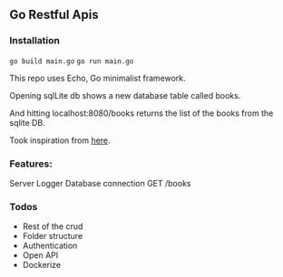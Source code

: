 
## Go Restful Apis

### Installation

```go build main.go```
```go run main.go```

This repo uses Echo, Go minimalist framework.

Opening sqlLite db shows a new database table called books.

And hitting localhost:8080/books returns the list of the books from the sqlite DB.

Took inspiration from [here](https://www.codementor.io/@packt/how-to-set-up-a-project-in-echo-mpo39w5zu).


### Features:

Server
Logger
Database connection
GET /books


### Todos

- Rest of the crud
- Folder structure
- Authentication
- Open API
- Dockerize

